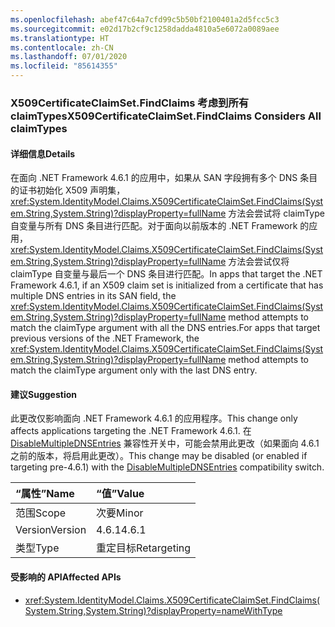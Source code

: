 ```yaml
---
ms.openlocfilehash: abef47c64a7cfd99c5b50bf2100401a2d5fcc5c3
ms.sourcegitcommit: e02d17b2cf9c1258dadda4810a5e6072a0089aee
ms.translationtype: HT
ms.contentlocale: zh-CN
ms.lasthandoff: 07/01/2020
ms.locfileid: "85614355"
---
```

### <a name="x509certificateclaimsetfindclaims-considers-all-claimtypes"></a><span data-ttu-id="cbd77-101">X509CertificateClaimSet.FindClaims 考虑到所有 claimTypes</span><span class="sxs-lookup"><span data-stu-id="cbd77-101">X509CertificateClaimSet.FindClaims Considers All claimTypes</span></span>

#### <a name="details"></a><span data-ttu-id="cbd77-102">详细信息</span><span class="sxs-lookup"><span data-stu-id="cbd77-102">Details</span></span>

<span data-ttu-id="cbd77-103">在面向 .NET Framework 4.6.1 的应用中，如果从 SAN 字段拥有多个 DNS 条目的证书初始化 X509 声明集，<xref:System.IdentityModel.Claims.X509CertificateClaimSet.FindClaims(System.String,System.String)?displayProperty=fullName> 方法会尝试将 claimType 自变量与所有 DNS 条目进行匹配。对于面向以前版本的 .NET Framework 的应用，<xref:System.IdentityModel.Claims.X509CertificateClaimSet.FindClaims(System.String,System.String)?displayProperty=fullName> 方法会尝试仅将 claimType 自变量与最后一个 DNS 条目进行匹配。</span><span class="sxs-lookup"><span data-stu-id="cbd77-103">In apps that target the .NET Framework 4.6.1, if an X509 claim set is initialized from a certificate that has multiple DNS entries in its SAN field, the <xref:System.IdentityModel.Claims.X509CertificateClaimSet.FindClaims(System.String,System.String)?displayProperty=fullName> method attempts to match the claimType argument with all the DNS entries.For apps that target previous versions of the .NET Framework, the <xref:System.IdentityModel.Claims.X509CertificateClaimSet.FindClaims(System.String,System.String)?displayProperty=fullName> method attempts to match the claimType argument only with the last DNS entry.</span></span>

#### <a name="suggestion"></a><span data-ttu-id="cbd77-104">建议</span><span class="sxs-lookup"><span data-stu-id="cbd77-104">Suggestion</span></span>

<span data-ttu-id="cbd77-105">此更改仅影响面向 .NET Framework 4.6.1 的应用程序。</span><span class="sxs-lookup"><span data-stu-id="cbd77-105">This change only affects applications targeting the .NET Framework 4.6.1.</span></span> <span data-ttu-id="cbd77-106">在 [DisableMultipleDNSEntries](~/docs/framework/migration-guide/mitigation-x509certificateclaimset-findclaims-method.md#mitigation) 兼容性开关中，可能会禁用此更改（如果面向 4.6.1 之前的版本，将启用此更改）。</span><span class="sxs-lookup"><span data-stu-id="cbd77-106">This change may be disabled (or enabled if targeting pre-4.6.1) with the [DisableMultipleDNSEntries](~/docs/framework/migration-guide/mitigation-x509certificateclaimset-findclaims-method.md#mitigation) compatibility switch.</span></span>

| <span data-ttu-id="cbd77-107">“属性”</span><span class="sxs-lookup"><span data-stu-id="cbd77-107">Name</span></span>    | <span data-ttu-id="cbd77-108">“值”</span><span class="sxs-lookup"><span data-stu-id="cbd77-108">Value</span></span>       |
|:--------|:------------|
| <span data-ttu-id="cbd77-109">范围</span><span class="sxs-lookup"><span data-stu-id="cbd77-109">Scope</span></span>   | <span data-ttu-id="cbd77-110">次要</span><span class="sxs-lookup"><span data-stu-id="cbd77-110">Minor</span></span>       |
| <span data-ttu-id="cbd77-111">Version</span><span class="sxs-lookup"><span data-stu-id="cbd77-111">Version</span></span> | <span data-ttu-id="cbd77-112">4.6.1</span><span class="sxs-lookup"><span data-stu-id="cbd77-112">4.6.1</span></span>       |
| <span data-ttu-id="cbd77-113">类型</span><span class="sxs-lookup"><span data-stu-id="cbd77-113">Type</span></span>    | <span data-ttu-id="cbd77-114">重定目标</span><span class="sxs-lookup"><span data-stu-id="cbd77-114">Retargeting</span></span> |

#### <a name="affected-apis"></a><span data-ttu-id="cbd77-115">受影响的 API</span><span class="sxs-lookup"><span data-stu-id="cbd77-115">Affected APIs</span></span>

- <xref:System.IdentityModel.Claims.X509CertificateClaimSet.FindClaims(System.String,System.String)?displayProperty=nameWithType>
